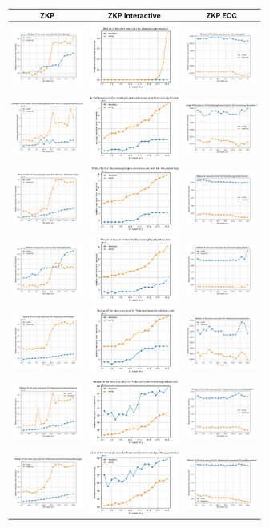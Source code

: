 | ZKP                                               | ZKP Interactive                                | ZKP ECC                  |
|-----------------------------------------------------------|--------------------------------------------|--------------------------|
| ![OpenAI](zkp_log_discrete/images/DiscreteLog_20bits.png) | ![OpenAI](zkp_log_discrete/images/DiscreteLogInteractive_20bits.png)  | ![OpenAI](zkp_log_discrete/images/DiscreteLogEcc_20bits.png) |
| ![OpenAI](zkp_log_disjunction/images/DiscreteLogDisjunction_20bits.png)   | ![OpenAI](zkp_log_disjunction/images/DiscreteLogDisjunctionInteractive_20bits.png)  | ![OpenAI](zkp_log_disjunction/images/DiscreteLogDisjunctionEcc_20bits.png) |
| ![OpenAI](zkp_log_conjunction/images/DiscreteLogConjunction_20bits.png)   | ![OpenAI](zkp_log_conjunction/images/DiscreteLogConjunctionInteractive_20bits.png)  | ![OpenAI](zkp_log_conjunction/images/DiscreteLogConjunctionEcc_20bits.png) |
| ![OpenAI](zkp_log_equality/images/DiscreteLogEquality_20bits.png)   | ![OpenAI](zkp_log_equality/images/DiscreteLogEqualityInteractive_20bits.png)  | ![OpenAI](zkp_log_equality/images/DiscreteLogEqualityEcc_20bits.png) |
| ![OpenAI](zkp_pederesen_commitment/images/PedersenCommitment_20bits.png)   | ![OpenAI](zkp_pederesen_commitment/images/PedersenCommitmentInteractive_20bits.png)  | ![OpenAI](zkp_pederesen_commitment/images/PedersenCommitmentEcc_20bits.png) |
| ![OpenAI](zkp_pederesen_commitments/images/PedersenCommitmentsEqual_20bits.png)   | ![OpenAI](zkp_pederesen_commitments/images/PedersenCommitmentsEqualInteractive_20bits.png)  | ![OpenAI](zkp_pederesen_commitments/images/PederesenCommitmentsEqualEcc_20bits.png) |
| ![OpenAI](zkp_pederesen_commitments_messages/images/PederesenCommitmentsEqualMessages_20bits.png)   | ![OpenAI](zkp_pederesen_commitments_messages/images/PedersenCommitmentsEqualMessagesInteractive_20bits.png)  | ![OpenAI](zkp_pederesen_commitments_messages/images/PederesenCommitmentsEqualMessagesEcc_20bits.png) |